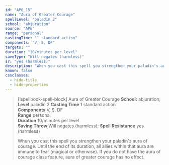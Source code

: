 ```yaml
---
id: "APG_15"
name: "Aura of Greater Courage"
spellLevel: "paladin 2"
school: "abjuration"
source: "APG"
range: "personal"
castingTime: "1 standard action"
components: "V, S, DF"
targets: ""
duration: "10/minutes per level"
saveType: "Will negates (harmless)"
sr: "yes (harmless)"
description: "When you cast this spell you strengthen your paladin's aura of courage. Until the end of its duration, all allies within that aura are immune to fear (magical or otherwise). If you do not have the aura of courage class feature, aura of greater courage has no effect."
known: false
cssclasses:
  - hide-title
  - hide-properties
---
```


> [!spellbook-spell-block] Aura of Greater Courage
> **School:** abjuration; **Level** paladin 2
> **Casting Time** 1 standard action  
> **Components** V, S, DF  
> **Range** personal  
> **Duration** 10/minutes per level  
> **Saving Throw** Will negates (harmless); **Spell Resistance** yes (harmless)
> 
> When you cast this spell you strengthen your paladin's aura of courage. Until the end of its duration, all allies within that aura are immune to fear (magical or otherwise). If you do not have the aura of courage class feature, aura of greater courage has no effect.